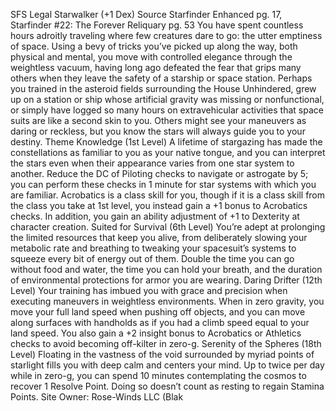 
SFS Legal Starwalker (+1 Dex)
Source Starfinder Enhanced pg. 17, Starfinder #22: The Forever Reliquary pg. 53
You have spent countless hours adroitly traveling where few creatures dare to go: the utter emptiness of space. Using a bevy of tricks you’ve picked up along the way, both physical and mental, you move with controlled elegance through the weightless vacuum, having long ago defeated the fear that grips many others when they leave the safety of a starship or space station. Perhaps you trained in the asteroid fields surrounding the House Unhindered, grew up on a station or ship whose artificial gravity was missing or nonfunctional, or simply have logged so many hours on extravehicular activities that space suits are like a second skin to you. Others might see your maneuvers as daring or reckless, but you know the stars will always guide you to your destiny.
Theme Knowledge (1st Level)
A lifetime of stargazing has made the constellations as familiar to you as your native tongue, and you can interpret the stars even when their appearance varies from one star system to another. Reduce the DC of Piloting checks to navigate or astrogate by 5; you can perform these checks in 1 minute for star systems with which you are familiar. Acrobatics is a class skill for you, though if it is a class skill from the class you take at 1st level, you instead gain a +1 bonus to Acrobatics checks. In addition, you gain an ability adjustment of +1 to Dexterity at character creation.
Suited for Survival (6th Level)
You’re adept at prolonging the limited resources that keep you alive, from deliberately slowing your metabolic rate and breathing to tweaking your spacesuit’s systems to squeeze every bit of energy out of them. Double the time you can go without food and water, the time you can hold your breath, and the duration of environmental protections for armor you are wearing.
Daring Drifter (12th Level)
Your training has imbued you with grace and precision when executing maneuvers in weightless environments. When in zero gravity, you move your full land speed when pushing off objects, and you can move along surfaces with handholds as if you had a climb speed equal to your land speed. You also gain a +2 insight bonus to Acrobatics or Athletics checks to avoid becoming off-kilter in zero-g.
Serenity of the Spheres (18th Level)
Floating in the vastness of the void surrounded by myriad points of starlight fills you with deep calm and centers your mind. Up to twice per day while in zero-g, you can spend 10 minutes contemplating the cosmos to recover 1 Resolve Point. Doing so doesn’t count as resting to regain Stamina Points.
Site Owner: Rose-Winds LLC (Blak